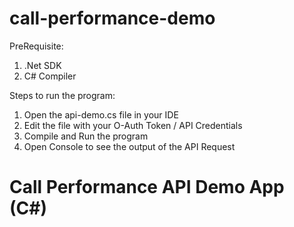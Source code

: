 
# call-performance-demo

PreRequisite:

1. .Net SDK
2. C# Compiler

Steps to run the program:

1. Open the api-demo.cs file in your IDE
2. Edit the file with your O-Auth Token / API Credentials
3. Compile and Run the program
4. Open Console to see the output of the API Request

# Call Performance API Demo App (C#)
